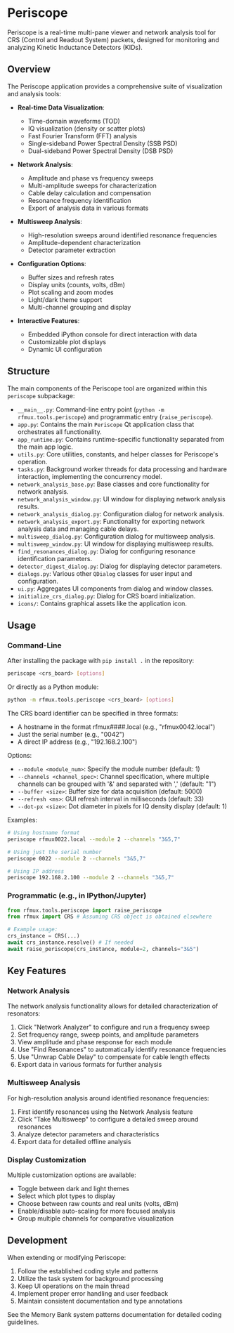 # Periscope

Periscope is a real-time multi-pane viewer and network analysis tool for CRS (Control and Readout System) packets, designed for monitoring and analyzing Kinetic Inductance Detectors (KIDs).

## Overview

The Periscope application provides a comprehensive suite of visualization and analysis tools:

- **Real-time Data Visualization**:
  - Time-domain waveforms (TOD)
  - IQ visualization (density or scatter plots)
  - Fast Fourier Transform (FFT) analysis
  - Single-sideband Power Spectral Density (SSB PSD)
  - Dual-sideband Power Spectral Density (DSB PSD)

- **Network Analysis**:
  - Amplitude and phase vs frequency sweeps
  - Multi-amplitude sweeps for characterization
  - Cable delay calculation and compensation
  - Resonance frequency identification
  - Export of analysis data in various formats

- **Multisweep Analysis**:
  - High-resolution sweeps around identified resonance frequencies
  - Amplitude-dependent characterization
  - Detector parameter extraction

- **Configuration Options**:
  - Buffer sizes and refresh rates
  - Display units (counts, volts, dBm)
  - Plot scaling and zoom modes
  - Light/dark theme support
  - Multi-channel grouping and display

- **Interactive Features**:
  - Embedded iPython console for direct interaction with data
  - Customizable plot displays
  - Dynamic UI configuration

## Structure

The main components of the Periscope tool are organized within this `periscope` subpackage:

- `__main__.py`: Command-line entry point (`python -m rfmux.tools.periscope`) and programmatic entry (`raise_periscope`).
- `app.py`: Contains the main `Periscope` Qt application class that orchestrates all functionality.
- `app_runtime.py`: Contains runtime-specific functionality separated from the main app logic.
- `utils.py`: Core utilities, constants, and helper classes for Periscope's operation.
- `tasks.py`: Background worker threads for data processing and hardware interaction, implementing the concurrency model.
- `network_analysis_base.py`: Base classes and core functionality for network analysis.
- `network_analysis_window.py`: UI window for displaying network analysis results.
- `network_analysis_dialog.py`: Configuration dialog for network analysis.
- `network_analysis_export.py`: Functionality for exporting network analysis data and managing cable delays.
- `multisweep_dialog.py`: Configuration dialog for multisweep analysis.
- `multisweep_window.py`: UI window for displaying multisweep results.
- `find_resonances_dialog.py`: Dialog for configuring resonance identification parameters.
- `detector_digest_dialog.py`: Dialog for displaying detector parameters.
- `dialogs.py`: Various other `QDialog` classes for user input and configuration.
- `ui.py`: Aggregates UI components from dialog and window classes.
- `initialize_crs_dialog.py`: Dialog for CRS board initialization.
- `icons/`: Contains graphical assets like the application icon.

## Usage

### Command-Line
After installing the package with `pip install .` in the repository:
```bash
periscope <crs_board> [options]
```

Or directly as a Python module:
```bash
python -m rfmux.tools.periscope <crs_board> [options]
```

The CRS board identifier can be specified in three formats:
- A hostname in the format rfmux####.local (e.g., "rfmux0042.local")
- Just the serial number (e.g., "0042")
- A direct IP address (e.g., "192.168.2.100")

Options:
- `--module <module_num>`: Specify the module number (default: 1)
- `--channels <channel_spec>`: Channel specification, where multiple channels can be grouped with '&' and separated with ',' (default: "1")
- `--buffer <size>`: Buffer size for data acquisition (default: 5000)
- `--refresh <ms>`: GUI refresh interval in milliseconds (default: 33)
- `--dot-px <size>`: Dot diameter in pixels for IQ density display (default: 1)

Examples:
```bash
# Using hostname format
periscope rfmux0022.local --module 2 --channels "3&5,7"

# Using just the serial number
periscope 0022 --module 2 --channels "3&5,7"

# Using IP address
periscope 192.168.2.100 --module 2 --channels "3&5,7"
```

### Programmatic (e.g., in IPython/Jupyter)
```python
from rfmux.tools.periscope import raise_periscope
from rfmux import CRS # Assuming CRS object is obtained elsewhere

# Example usage:
crs_instance = CRS(...) 
await crs_instance.resolve() # If needed
await raise_periscope(crs_instance, module=2, channels="3&5")
```

## Key Features

### Network Analysis

The network analysis functionality allows for detailed characterization of resonators:

1. Click "Network Analyzer" to configure and run a frequency sweep
2. Set frequency range, sweep points, and amplitude parameters
3. View amplitude and phase response for each module
4. Use "Find Resonances" to automatically identify resonance frequencies
5. Use "Unwrap Cable Delay" to compensate for cable length effects
6. Export data in various formats for further analysis

### Multisweep Analysis

For high-resolution analysis around identified resonance frequencies:

1. First identify resonances using the Network Analysis feature
2. Click "Take Multisweep" to configure a detailed sweep around resonances
3. Analyze detector parameters and characteristics
4. Export data for detailed offline analysis

### Display Customization

Multiple customization options are available:

- Toggle between dark and light themes
- Select which plot types to display
- Choose between raw counts and real units (volts, dBm)
- Enable/disable auto-scaling for more focused analysis
- Group multiple channels for comparative visualization

## Development

When extending or modifying Periscope:

1. Follow the established coding style and patterns
2. Utilize the task system for background processing
3. Keep UI operations on the main thread
4. Implement proper error handling and user feedback
5. Maintain consistent documentation and type annotations

See the Memory Bank system patterns documentation for detailed coding guidelines.
